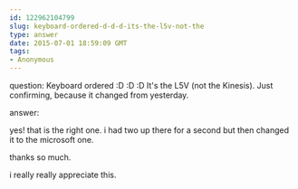 ```yaml
---
id: 122962104799
slug: keyboard-ordered-d-d-d-its-the-l5v-not-the
type: answer
date: 2015-07-01 18:59:09 GMT
tags:
- Anonymous
---
```

question: Keyboard ordered :D :D :D It's the L5V (not the Kinesis). Just confirming, because it changed from yesterday.

answer: <p>yes! that is the right one. i had two up there for a second but then changed it to the microsoft one.</p><p>thanks so much.</p><p>i really really appreciate this.</p>